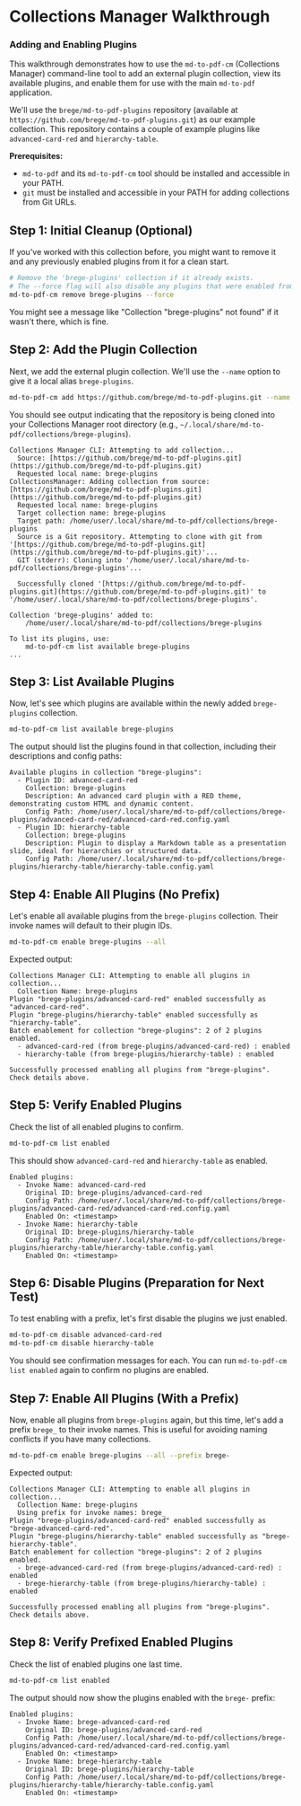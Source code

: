 # Collections Manager Walkthrough
### Adding and Enabling Plugins

This walkthrough demonstrates how to use the `md-to-pdf-cm` (Collections Manager) command-line tool to add an external plugin collection, view its available plugins, and enable them for use with the main `md-to-pdf` application.

We'll use the `brege/md-to-pdf-plugins` repository (available at `https://github.com/brege/md-to-pdf-plugins.git`) as our example collection. This repository contains a couple of example plugins like `advanced-card-red` and `hierarchy-table`.

**Prerequisites:**
* `md-to-pdf` and its `md-to-pdf-cm` tool should be installed and accessible in your PATH.
* `git` must be installed and accessible in your PATH for adding collections from Git URLs.

## Step 1: Initial Cleanup (Optional)

If you've worked with this collection before, you might want to remove it and any previously enabled plugins from it for a clean start.

```bash
# Remove the 'brege-plugins' collection if it already exists.
# The --force flag will also disable any plugins that were enabled from it.
md-to-pdf-cm remove brege-plugins --force
```
You might see a message like "Collection "brege-plugins" not found" if it wasn't there, which is fine.

## Step 2: Add the Plugin Collection

Next, we add the external plugin collection. We'll use the `--name` option to give it a local alias `brege-plugins`.

```bash
md-to-pdf-cm add https://github.com/brege/md-to-pdf-plugins.git --name brege-plugins
```

You should see output indicating that the repository is being cloned into your Collections Manager root directory (e.g., `~/.local/share/md-to-pdf/collections/brege-plugins`).

```
Collections Manager CLI: Attempting to add collection...
  Source: [https://github.com/brege/md-to-pdf-plugins.git](https://github.com/brege/md-to-pdf-plugins.git)
  Requested local name: brege-plugins
CollectionsManager: Adding collection from source: [https://github.com/brege/md-to-pdf-plugins.git](https://github.com/brege/md-to-pdf-plugins.git)
  Requested local name: brege-plugins
  Target collection name: brege-plugins
  Target path: /home/user/.local/share/md-to-pdf/collections/brege-plugins
  Source is a Git repository. Attempting to clone with git from '[https://github.com/brege/md-to-pdf-plugins.git](https://github.com/brege/md-to-pdf-plugins.git)'...
  GIT (stderr): Cloning into '/home/user/.local/share/md-to-pdf/collections/brege-plugins'...

  Successfully cloned '[https://github.com/brege/md-to-pdf-plugins.git](https://github.com/brege/md-to-pdf-plugins.git)' to '/home/user/.local/share/md-to-pdf/collections/brege-plugins'.

Collection 'brege-plugins' added to:
    /home/user/.local/share/md-to-pdf/collections/brege-plugins

To list its plugins, use:
    md-to-pdf-cm list available brege-plugins
...
```

## Step 3: List Available Plugins

Now, let's see which plugins are available within the newly added `brege-plugins` collection.

```bash
md-to-pdf-cm list available brege-plugins
```

The output should list the plugins found in that collection, including their descriptions and config paths:
```
Available plugins in collection "brege-plugins":
  - Plugin ID: advanced-card-red
    Collection: brege-plugins
    Description: An advanced card plugin with a RED theme, demonstrating custom HTML and dynamic content.
    Config Path: /home/user/.local/share/md-to-pdf/collections/brege-plugins/advanced-card-red/advanced-card-red.config.yaml
  - Plugin ID: hierarchy-table
    Collection: brege-plugins
    Description: Plugin to display a Markdown table as a presentation slide, ideal for hierarchies or structured data.
    Config Path: /home/user/.local/share/md-to-pdf/collections/brege-plugins/hierarchy-table/hierarchy-table.config.yaml
```

## Step 4: Enable All Plugins (No Prefix)

Let's enable all available plugins from the `brege-plugins` collection. Their invoke names will default to their plugin IDs.

```bash
md-to-pdf-cm enable brege-plugins --all
```

Expected output:
```
Collections Manager CLI: Attempting to enable all plugins in collection...
  Collection Name: brege-plugins
Plugin "brege-plugins/advanced-card-red" enabled successfully as "advanced-card-red".
Plugin "brege-plugins/hierarchy-table" enabled successfully as "hierarchy-table".
Batch enablement for collection "brege-plugins": 2 of 2 plugins enabled.
  - advanced-card-red (from brege-plugins/advanced-card-red) : enabled
  - hierarchy-table (from brege-plugins/hierarchy-table) : enabled

Successfully processed enabling all plugins from "brege-plugins". Check details above.
```

## Step 5: Verify Enabled Plugins

Check the list of all enabled plugins to confirm.

```bash
md-to-pdf-cm list enabled
```
This should show `advanced-card-red` and `hierarchy-table` as enabled.
```
Enabled plugins:
  - Invoke Name: advanced-card-red
    Original ID: brege-plugins/advanced-card-red
    Config Path: /home/user/.local/share/md-to-pdf/collections/brege-plugins/advanced-card-red/advanced-card-red.config.yaml
    Enabled On: <timestamp>
  - Invoke Name: hierarchy-table
    Original ID: brege-plugins/hierarchy-table
    Config Path: /home/user/.local/share/md-to-pdf/collections/brege-plugins/hierarchy-table/hierarchy-table.config.yaml
    Enabled On: <timestamp>
```

## Step 6: Disable Plugins (Preparation for Next Test)

To test enabling with a prefix, let's first disable the plugins we just enabled.

```bash
md-to-pdf-cm disable advanced-card-red
md-to-pdf-cm disable hierarchy-table
```
You should see confirmation messages for each. You can run `md-to-pdf-cm list enabled` again to confirm no plugins are enabled.

## Step 7: Enable All Plugins (With a Prefix)

Now, enable all plugins from `brege-plugins` again, but this time, let's add a prefix `brege_` to their invoke names. This is useful for avoiding naming conflicts if you have many collections.

```bash
md-to-pdf-cm enable brege-plugins --all --prefix brege-
```

Expected output:
```
Collections Manager CLI: Attempting to enable all plugins in collection...
  Collection Name: brege-plugins
  Using prefix for invoke names: brege_
Plugin "brege-plugins/advanced-card-red" enabled successfully as "brege-advanced-card-red".
Plugin "brege-plugins/hierarchy-table" enabled successfully as "brege-hierarchy-table".
Batch enablement for collection "brege-plugins": 2 of 2 plugins enabled.
  - brege-advanced-card-red (from brege-plugins/advanced-card-red) : enabled
  - brege-hierarchy-table (from brege-plugins/hierarchy-table) : enabled

Successfully processed enabling all plugins from "brege-plugins". Check details above.
```

## Step 8: Verify Prefixed Enabled Plugins

Check the list of enabled plugins one last time.

```bash
md-to-pdf-cm list enabled
```
The output should now show the plugins enabled with the `brege-` prefix:
```
Enabled plugins:
  - Invoke Name: brege-advanced-card-red
    Original ID: brege-plugins/advanced-card-red
    Config Path: /home/user/.local/share/md-to-pdf/collections/brege-plugins/advanced-card-red/advanced-card-red.config.yaml
    Enabled On: <timestamp>
  - Invoke Name: brege-hierarchy-table
    Original ID: brege-plugins/hierarchy-table
    Config Path: /home/user/.local/share/md-to-pdf/collections/brege-plugins/hierarchy-table/hierarchy-table.config.yaml
    Enabled On: <timestamp>
```

